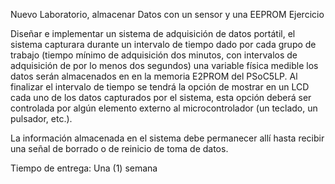 Nuevo Laboratorio, almacenar Datos con un sensor y una EEPROM
Ejercicio

Diseñar e implementar un sistema de adquisición de datos portátil, el sistema capturara durante un intervalo de tiempo dado por cada grupo de trabajo (tiempo mínimo de adquisición dos minutos, con intervalos de adquisición de por lo menos dos segundos) una variable física medible los datos serán almacenados en en la memoria E2PROM del PSoC5LP. Al finalizar el intervalo de tiempo se tendrá la opción de mostrar en un LCD cada uno de los datos capturados por el sistema, esta opción deberá ser controlada por algún elemento externo al microcontrolador (un teclado, un pulsador, etc.).

La información almacenada en el sistema debe permanecer allí hasta recibir una señal de borrado o de reinicio de toma de datos.


Tiempo de entrega: Una (1) semana

